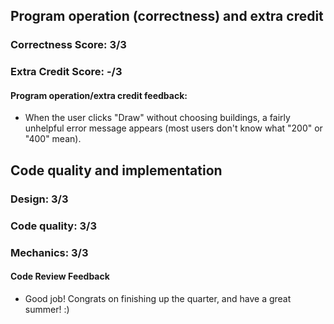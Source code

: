 ## Program operation (correctness) and extra credit

### Correctness Score: 3/3

### Extra Credit Score: -/3

#### Program operation/extra credit feedback:

- When the user clicks "Draw" without choosing buildings, a fairly unhelpful error message appears (most users don't know
what "200" or "400" mean).

## Code quality and implementation

### Design: 3/3

### Code quality: 3/3

### Mechanics: 3/3

#### Code Review Feedback

- Good job! Congrats on finishing up the quarter, and have a great summer! :)

